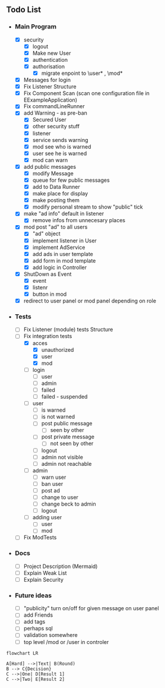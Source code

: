 
## Todo List
 
- ###  Main Program
  - [x] security
    - [x] logout
    - [x] Make new User
    - [x] authentication
    - [x] authorisation
        - [x] migrate enpoint to \user\* , \mod\*
  - [x] Messages for login
  - [x] Fix Listener Structure
  - [x] Fix Component Scan (scan one configuration file in EExampleApplication)
  - [x] Fix commandLineRunner
  - [x] add Warning - as pre-ban
    - [x] Secured User
    - [x] other security stuff
    - [x] listener
    - [x] service sends warning
    - [x] mod see who is warned
    - [x] user see he is warned
    - [x] mod can warn
  - [x] add public messages
    - [x] modify Message
    - [x] queue for few public messages
    - [x] add to Data Runner
    - [x] make place for display
    - [x] make posting them
    - [x] modify personal stream to show "public" tick
  - [x] make "ad info" default in listener
    - [x] remove infos from unnecesary places
  - [x] mod post "ad" to all users    
    - [x] "ad" object
    - [x] implement listener in User
    - [x] implement AdService
    - [x] add ads in user template
    - [x] add form in mod template
    - [x] add logic in Controller
  - [x] ShutDown as Event
    - [x] event
    - [x] listenr
    - [x] button in mod
 
  - [x] redirect to user panel or mod panel depending on role  
    
- ### Tests
  - [ ] Fix Listener (module) tests Structure
  - [ ] Fix integration tests
    - [x] acces
        - [x] unauthorized
        - [x] user
        - [x] mod
    - [ ] login
        - [ ] user
        - [ ] admin
        - [ ] failed
        - [ ] failed - suspended
    - [ ] user
        - [ ] is warned
        - [ ] is not warned
        - [ ] post public message
            - [ ] seen by other
        - [ ] post private message
            - [ ] not seen by other
        - [ ] logout
        - [ ] admin not visible
        - [ ] admin not reachable
    - [ ] admin
        - [ ] warn user
        - [ ] ban user
        - [ ] post ad
        - [ ] change to user
        - [ ] change beck to admin
        - [ ] logout
    - [ ] adding user
        - [ ] user
        - [ ] mod
  - [ ] Fix ModTests
- ### Docs
  - [ ] Project Description (Mermaid)
  - [ ] Explain Weak List
  - [ ] Explain Security
- ### Future ideas
  - [ ] "publicity" turn on/off for given message on user panel
  - [ ] add Friends
  - [ ] add tags
  - [ ] perhaps sql
  - [ ] validation somewhere
  - [ ] top level /mod or /user in controler
```mermaid
flowchart LR

A[Hard] -->|Text| B(Round)
B --> C{Decision}
C -->|One| D[Result 1]
C -->|Two| E[Result 2]
```

